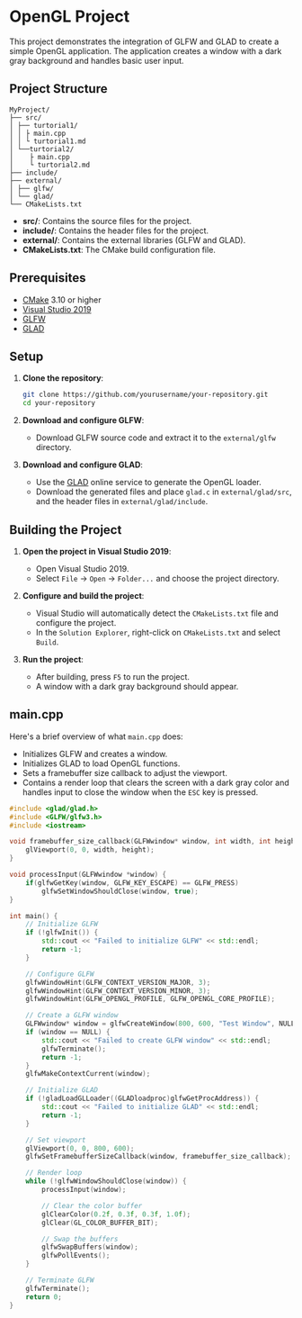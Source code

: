 # OpenGL Project

This project demonstrates the integration of GLFW and GLAD to create a simple OpenGL application. The application creates a window with a dark gray background and handles basic user input.

## Project Structure
```plaintext
MyProject/
├── src/
│ ├── turtorial1/
│ │ ├ main.cpp
│ │ └ turtorial1.md
│ └──turtorial2/
│    ├ main.cpp
│    └ turtorial2.md
├── include/
├── external/
│ ├── glfw/
│ └── glad/
└── CMakeLists.txt
```

- **src/**: Contains the source files for the project.
- **include/**: Contains the header files for the project.
- **external/**: Contains the external libraries (GLFW and GLAD).
- **CMakeLists.txt**: The CMake build configuration file.

## Prerequisites

- [CMake](https://cmake.org/) 3.10 or higher
- [Visual Studio 2019](https://visualstudio.microsoft.com/vs/)
- [GLFW](https://www.glfw.org/download.html)
- [GLAD](https://glad.dav1d.de/)

## Setup

1. **Clone the repository**:
    ```sh
    git clone https://github.com/yourusername/your-repository.git
    cd your-repository
    ```

2. **Download and configure GLFW**:
    - Download GLFW source code and extract it to the `external/glfw` directory.

3. **Download and configure GLAD**:
    - Use the [GLAD](https://glad.dav1d.de/) online service to generate the OpenGL loader.
    - Download the generated files and place `glad.c` in `external/glad/src`, and the header files in `external/glad/include`.

## Building the Project

1. **Open the project in Visual Studio 2019**:
    - Open Visual Studio 2019.
    - Select `File` -> `Open` -> `Folder...` and choose the project directory.

2. **Configure and build the project**:
    - Visual Studio will automatically detect the `CMakeLists.txt` file and configure the project.
    - In the `Solution Explorer`, right-click on `CMakeLists.txt` and select `Build`.

3. **Run the project**:
    - After building, press `F5` to run the project.
    - A window with a dark gray background should appear.

## main.cpp

Here's a brief overview of what `main.cpp` does:

- Initializes GLFW and creates a window.
- Initializes GLAD to load OpenGL functions.
- Sets a framebuffer size callback to adjust the viewport.
- Contains a render loop that clears the screen with a dark gray color and handles input to close the window when the `ESC` key is pressed.

```cpp
#include <glad/glad.h>
#include <GLFW/glfw3.h>
#include <iostream>

void framebuffer_size_callback(GLFWwindow* window, int width, int height) {
    glViewport(0, 0, width, height);
}

void processInput(GLFWwindow *window) {
    if(glfwGetKey(window, GLFW_KEY_ESCAPE) == GLFW_PRESS)
        glfwSetWindowShouldClose(window, true);
}

int main() {
    // Initialize GLFW
    if (!glfwInit()) {
        std::cout << "Failed to initialize GLFW" << std::endl;
        return -1;
    }

    // Configure GLFW
    glfwWindowHint(GLFW_CONTEXT_VERSION_MAJOR, 3);
    glfwWindowHint(GLFW_CONTEXT_VERSION_MINOR, 3);
    glfwWindowHint(GLFW_OPENGL_PROFILE, GLFW_OPENGL_CORE_PROFILE);

    // Create a GLFW window
    GLFWwindow* window = glfwCreateWindow(800, 600, "Test Window", NULL, NULL);
    if (window == NULL) {
        std::cout << "Failed to create GLFW window" << std::endl;
        glfwTerminate();
        return -1;
    }
    glfwMakeContextCurrent(window);

    // Initialize GLAD
    if (!gladLoadGLLoader((GLADloadproc)glfwGetProcAddress)) {
        std::cout << "Failed to initialize GLAD" << std::endl;
        return -1;
    }

    // Set viewport
    glViewport(0, 0, 800, 600);
    glfwSetFramebufferSizeCallback(window, framebuffer_size_callback);

    // Render loop
    while (!glfwWindowShouldClose(window)) {
        processInput(window);

        // Clear the color buffer
        glClearColor(0.2f, 0.3f, 0.3f, 1.0f);
        glClear(GL_COLOR_BUFFER_BIT);

        // Swap the buffers
        glfwSwapBuffers(window);
        glfwPollEvents();
    }

    // Terminate GLFW
    glfwTerminate();
    return 0;
}
```
